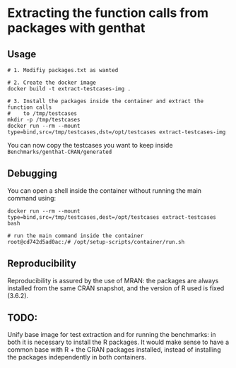 # Extracting the function calls from packages with genthat

## Usage

``` console
# 1. Modifiy packages.txt as wanted

# 2. Create the docker image
docker build -t extract-testcases-img .

# 3. Install the packages inside the container and extract the function calls
#    to /tmp/testcases
mkdir -p /tmp/testcases
docker run --rm --mount type=bind,src=/tmp/testcases,dst=/opt/testcases extract-testcases-img
```

You can now copy the testcases you want to keep inside `Benchmarks/genthat-CRAN/generated`

## Debugging

You can open a shell inside the container without running the main command using:

```
docker run --rm --mount type=bind,src=/tmp/testcases,dest=/opt/testcases extract-testcases bash

# run the main command inside the container
root@cd742d5ad0ac:/# /opt/setup-scripts/container/run.sh
```

## Reproducibility

Reproducibility is assured by the use of MRAN: the packages are always installed from the same CRAN snapshot,
and the version of R used is fixed (3.6.2).

## TODO:

Unify base image for test extraction and for running the benchmarks: in both it is necessary to install the R
packages. It would make sense to have a common base with R + the CRAN packages installed, instead of installing
the packages independently in both containers.
